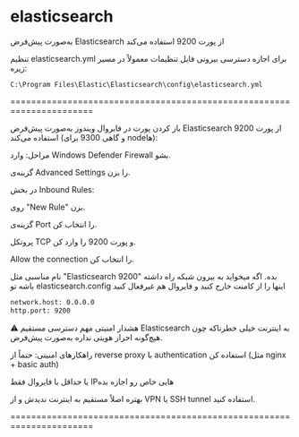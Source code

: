 # elasticsearch


به‌صورت پیش‌فرض Elasticsearch از پورت 9200 استفاده می‌کند

تنظیم elasticsearch.yml برای اجازه دسترسی بیرونی
فایل تنظیمات معمولاً در مسیر زیره:

```
C:\Program Files\Elastic\Elasticsearch\config\elasticsearch.yml
```


======================================================================


باز کردن پورت در فایروال ویندوز
به‌صورت پیش‌فرض Elasticsearch از پورت 9200 استفاده می‌کند (و گاهی 9300 برای nodeها):

مراحل:
وارد Windows Defender Firewall بشو.

گزینه‌ی Advanced Settings را بزن.

در بخش Inbound Rules:

روی "New Rule" بزن.

گزینه‌ی Port را انتخاب کن.

پروتکل TCP و پورت 9200 را وارد کن.

Allow the connection را انتخاب کن.

نام مناسبی مثل "Elasticsearch 9200" بده.
اگه میخواید به بیرون شبکه راه داشته باشه تو elasticsearch.config اینها را از کامنت خارج کنید و فایروال هم غیرفعال کنید

```bash
network.host: 0.0.0.0
http.port: 9200
```


⚠️ هشدار امنیتی مهم
دسترسی مستقیم Elasticsearch به اینترنت خیلی خطرناکه چون هیچ‌گونه احراز هویتی نداره به‌صورت پیش‌فرض.

راهکارهای امنیتی:
حتماً از reverse proxy با authentication استفاده کن (مثل nginx + basic auth)

یا حداقل با فایروال فقط IPهایی خاص رو اجازه بده

بهتره اصلاً مستقیم به اینترنت ندیدش و از VPN یا SSH tunnel استفاده کنید.

======================================================================
